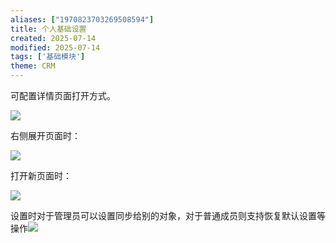 ```yaml
---
aliases: ["1970823703269508594"]
title: 个人基础设置
created: 2025-07-14
modified: 2025-07-14
tags: ['基础模块']
theme: CRM
---
```


可配置详情页面打开方式。

![](2a632e79ae88f90ea33a14468b510040.jpg)

右侧展开页面时：

![](815995fc870fbf093424109e549a4785.jpg)

打开新页面时：

![](e18a66c431f47328df2468003e7362bf.jpg)

设置时对于管理员可以设置同步给别的对象，对于普通成员则支持恢复默认设置等操作![](06e80b4621b5322c7b07a095451403ce.jpg)